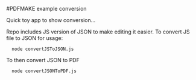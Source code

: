 #PDFMAKE example conversion

Quick toy app to show conversion...

Repo includes JS version of JSON to make editing it easier. To convert JS file to JSON for usage:
```
  node convertJSToJSON.js
```

To then convert JSON to PDF
```
  node convertJSONToPDF.js
```